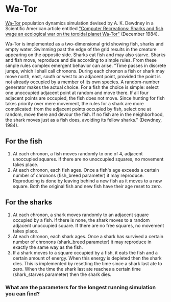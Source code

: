 # Wa-Tor

[Wa-Tor](https://en.wikipedia.org/wiki/Wa-Tor) population dynamics simulation
devised by A. K. Dewdney in a Scientific American article entitled ["Computer Recreations: Sharks and fish
wage an ecological war on the toroidal planet Wa-Tor"](http://home.cc.gatech.edu/biocs1/uploads/2/wator_dewdney.pdf) (December 1984).


Wa-Tor is implemented as a two-dimensional grid showing fish, sharks and empty water. Swimming past the
edge of the grid results in the creature appearing on the opposite side. Sharks eat fish and may also starve.
Sharks and fish move, reproduce and die according to simple rules. From these simple rules complex emergent
behavior can arise.
"Time passes in discrete jumps, which I shall call chronons. During each chronon a fish or shark may
move north, east, south or west to an adjacent point, provided the point is not already occupied by a
member of its own species. A random-number generator makes the actual choice. For a fish the choice
is simple: select one unoccupied adjacent point at random and move there. If all four adjacent points
are occupied, the fish does not move. Since hunting for fish takes priority over mere movement, the
rules for a shark are more complicated: from the adjacent points occupied by fish, select one at
random, move there and devour the fish. If no fish are in the neighborhood, the shark moves just as a
fish does, avoiding its fellow sharks." (Dewdney, 1984).

## For the fish
1. At each chronon, a fish moves randomly to one of 4, adjacent unoccupied squares. If there are
no unoccupied squares, no movement takes place.
2. At each chronon, each fish ages. Once a fish's age exceeds a certain number of chronons
(fish_breed parameter) it may reproduce. Reproducing is done by leaving behind a new fish as it
moves to a new square. Both the original fish and new fish have their age reset to zero.

## For the sharks
1. At each chronon, a shark moves randomly to an adjacent square occupied by a fish. If there is
none, the shark moves to a random adjacent unoccupied square. If there are no free squares,
no movement takes place.
2. At each chronon, each shark ages. Once a shark has survived a certain number of chronons
(shark_breed parameter) it may reproduce in exactly the same way as the fish.
3. If a shark moves to a square occupied by a fish, it eats the fish and a certain amount of energy.
When this energy is depleted then the shark dies. This is implemented by resetting the time
since a shark last ate to zero. When the time the shark last ate reaches a certain time
(shark_starves parameter) then the shark dies.

### What are the parameters for the longest running simulation you can find?
